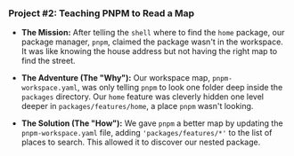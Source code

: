 ### **Project #2: Teaching PNPM to Read a Map**

- **The Mission:** After telling the `shell` where to find the `home` package, our package manager, `pnpm`, claimed the package wasn't in the workspace. It was like knowing the house address but not having the right map to find the street.
    
- **The Adventure (The "Why"):** Our workspace map, `pnpm-workspace.yaml`, was only telling `pnpm` to look one folder deep inside the `packages` directory. Our `home` feature was cleverly hidden one level deeper in `packages/features/home`, a place `pnpm` wasn't looking.
    
- **The Solution (The "How"):** We gave `pnpm` a better map by updating the `pnpm-workspace.yaml` file, adding `'packages/features/*'` to the list of places to search. This allowed it to discover our nested package.